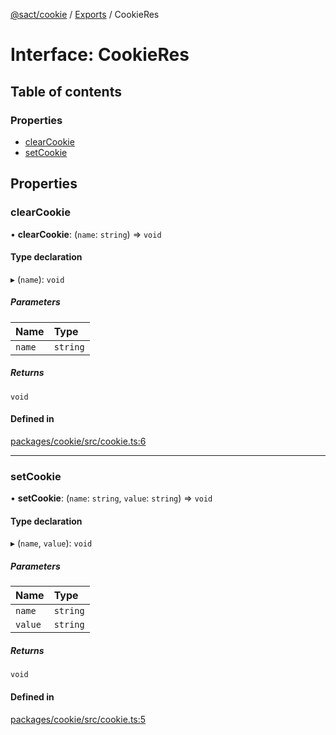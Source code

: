 [@sact/cookie](../README.md) / [Exports](../modules.md) / CookieRes

# Interface: CookieRes

## Table of contents

### Properties

- [clearCookie](cookieres.md#clearcookie)
- [setCookie](cookieres.md#setcookie)

## Properties

### clearCookie

• **clearCookie**: (`name`: `string`) => `void`

#### Type declaration

▸ (`name`): `void`

##### Parameters

| Name | Type |
| :------ | :------ |
| `name` | `string` |

##### Returns

`void`

#### Defined in

[packages/cookie/src/cookie.ts:6](https://github.com/mattiasewers/sact/blob/df76a34/packages/cookie/src/cookie.ts#L6)

___

### setCookie

• **setCookie**: (`name`: `string`, `value`: `string`) => `void`

#### Type declaration

▸ (`name`, `value`): `void`

##### Parameters

| Name | Type |
| :------ | :------ |
| `name` | `string` |
| `value` | `string` |

##### Returns

`void`

#### Defined in

[packages/cookie/src/cookie.ts:5](https://github.com/mattiasewers/sact/blob/df76a34/packages/cookie/src/cookie.ts#L5)
